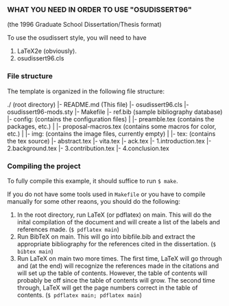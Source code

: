 ### WHAT YOU NEED IN ORDER TO USE "OSUDISSERT96"
(the 1996 Graduate School Dissertation/Thesis format)

To use the osudissert style, you will need to have
1. LaTeX2e (obviously).
2. osudissert96.cls

### File structure

The template is organized in the following file structure:

./ (root directory)
|- README.md (This file)
|- osudissert96.cls
|- osudissert96-mods.sty
|- Makefile
|- ref.bib (sample bibliography database)
|- config:  (contains the configuration files)
|  |- preamble.tex        (contains the packages, etc.)
|  |- proposal-macros.tex (contains some macros for color, etc.)
|
|- img:     (contains the image files, currently empty)
|
|- tex:     (contains the tex source)
   |- abstract.tex
   |- vita.tex
   |- ack.tex
   |- 1.introduction.tex
   |- 2.background.tex
   |- 3.contribution.tex
   |- 4.conclusion.tex

### Compiling the project

To fully compile this example, it should suffice to run `$ make`.

If you do not have some tools used in `Makefile` or you have to compile manually for some other reaons, you should do the following:

1. In the root directory, run LaTeX (or pdflatex) on main. This will do the inital compilation of the document and will create a list of the labels and references made. (`$ pdflatex main`)
2. Run BibTeX on main. This will go into bibfile.bib and extract the appropriate bibliography for the references cited in the dissertation. (`$ bibtex main`)
3. Run LaTeX on main two more times. The first time, LaTeX will go through and (at the end) will recognize the references made in the citations and will set up the table of contents.  However, the table of contents will probably be off since the table of contents will grow. The second time through, LaTeX will get the page numbers correct in the table of contents. (`$ pdflatex main; pdflatex main`)
